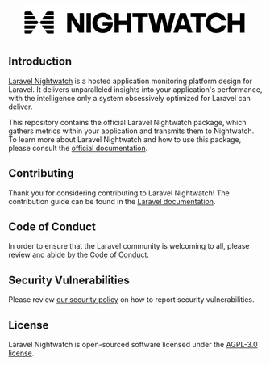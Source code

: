 <p align="center"><img src="/art/logo.svg" alt="Laravel Nightwatch"></p>

## Introduction

[Laravel Nightwatch](https://nightwatch.laravel.com) is a hosted application monitoring platform design for Laravel. It delivers unparalleled insights into your application's performance, with the intelligence only a system obsessively optimized for Laravel can deliver.

This repository contains the official Laravel Nightwatch package, which gathers metrics within your application and transmits them to Nightwatch. To learn more about Laravel Nightwatch and how to use this package, please consult the [official documentation](https://nightwatch.laravel.com/docs).

## Contributing

Thank you for considering contributing to Laravel Nightwatch! The contribution guide can be found in the [Laravel documentation](https://laravel.com/docs/contributions).

## Code of Conduct

In order to ensure that the Laravel community is welcoming to all, please review and abide by the [Code of Conduct](https://laravel.com/docs/contributions#code-of-conduct).

## Security Vulnerabilities

Please review [our security policy](https://github.com/laravel/nightwatch/security/policy) on how to report security vulnerabilities.

## License

Laravel Nightwatch is open-sourced software licensed under the [AGPL-3.0 license](LICENSE.md).
